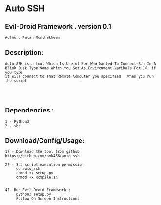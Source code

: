 # Auto SSH

## Evil-Droid Framework . version 0.1
    Author: Patan Musthakheem

## Description:
    Auto SSH is a tool Which Is Useful For Who Wanted To Connect Ssh In A Blink Just Type Name Which You Set As Environment Varibale For EX: if you type 
    it will connect to That Remote Computer you specified   When you run the script   
<br /><br />

## Dependencies :
    1 - Python3
	2 - shc

## Download/Config/Usage:
    1? - Download the tool from github
    https://github.com/pmk456/auto_ssh    

    2? - Set script execution permission
         cd auto_ssh
         chmod +x setup.py
         chmod +x compile.sh


    4?- Run Evil-Droid Framework :
         python3 setup.py
         Follow On Screen Instructions	   
      


